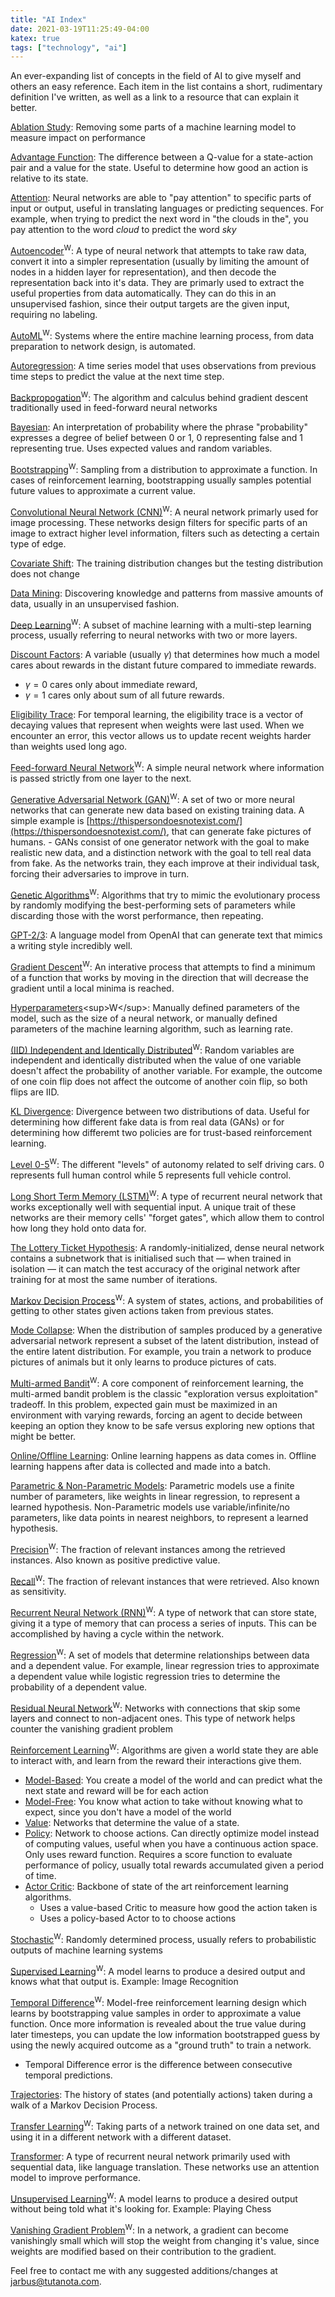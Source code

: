 ```yaml
---
title: "AI Index"
date: 2021-03-19T11:25:49-04:00
katex: true
tags: ["technology", "ai"]
---
```

An ever-expanding list of concepts in the field of AI to give myself and others an easy reference.
Each item in the list contains a short, rudimentary definition I've written, as well as a link to a resource that can explain it better.

[Ablation Study](https://stats.stackexchange.com/questions/380040/what-is-an-ablation-study-and-is-there-a-systematic-way-to-perform-it):
Removing some parts of a machine learning model to measure impact on performance

[Advantage Function](https://mc.ai/advantage-function-in-deep-reinforcement-learning/): The difference between a Q-value for a state-action pair and a value for the state. Useful to determine how good an action is relative to its state.

[Attention](https://towardsdatascience.com/intuitive-understanding-of-attention-mechanism-in-deep-learning-6c9482aecf4f): Neural networks are able to "pay attention" to specific parts of input or output, useful in translating languages or predicting sequences. For example, when trying to predict the next word in "the clouds in the", you pay attention to the word *cloud* to predict the word *sky*

[Autoencoder](https://en.wikipedia.org/wiki/Autoencoder)<sup>W</sup>: A type of neural network that attempts to take raw data, convert it into a simpler representation (usually by limiting the amount of nodes in a hidden layer for representation), and then decode the representation back into it's data. They are primarly used to extract the useful properties from data automatically. They can do this in an unsupervised fashion, since their output targets are the given input, requiring no labeling.

[AutoML](https://en.wikipedia.org/wiki/Automated_machine_learning)<sup>W</sup>: Systems where the entire machine learning process, from data preparation to network design, is automated.

[Autoregression](https://machinelearningmastery.com/autoregression-models-time-series-forecasting-python/): A time series model that uses observations from previous time steps to predict the value at the next time step.

[Backpropogation](https://en.wikipedia.org/wiki/Backpropagation)<sup>W</sup>: The algorithm and calculus behind gradient descent traditionally used in feed-forward neural networks

[Bayesian](https://en.wikipedia.org/wiki/Bayesian_statistics): An interpretation of probability where the phrase "probability" expresses a degree of belief between 0 or 1, 0 representing false and 1 representing true. Uses expected values and random variables.

[Bootstrapping](https://en.wikipedia.org/wiki/Bootstrapping_(statistics))<sup>W</sup>: Sampling from a distribution to approximate a function. In cases of reinforcement learning, bootstrapping usually samples potential future values to approximate a current value.

[Convolutional Neural Network (CNN)](https://en.wikipedia.org/wiki/Convolutional_neural_network)<sup>W</sup>: A neural network primarly used for image processing. These networks design filters for specific parts of an image to extract higher level information, filters such as detecting a certain type of edge.

[Covariate Shift](https://www.quora.com/What-is-Covariate-shift?share=1): The training distribution changes but the testing distribution does not change

[Data Mining](https://en.wikipedia.org/wiki/Data_mining): Discovering knowledge and patterns from massive amounts of data, usually in an unsupervised fashion.

[Deep Learning](https://en.wikipedia.org/wiki/Deep_learning)<sup>W</sup>: A subset of machine learning with a multi-step learning process, usually referring to neural networks with two or more layers.

[Discount Factors](https://stats.stackexchange.com/questions/221402/understanding-the-role-of-the-discount-factor-in-reinforcement-learning): A variable (usually $\gamma$) that determines how much a model cares about rewards in the distant future compared to immediate rewards.
  - $\gamma = 0$ cares only about immediate reward,
  - $\gamma = 1$ cares only about sum of all future rewards.

[Eligibility Trace](https://towardsdatascience.com/eligibility-traces-in-reinforcement-learning-a6b458c019d6): For temporal learning, the eligibility trace is a vector of decaying values that represent when weights were last used. When we encounter an error, this vector allows us to update recent weights harder than weights used long ago.

[Feed-forward Neural Network](https://en.wikipedia.org/wiki/Feedforward_neural_network)<sup>W</sup>: A simple neural network where information is passed strictly from one layer to the next.

[Generative Adversarial Network (GAN)](https://en.wikipedia.org/wiki/Generative_adversarial_network)<sup>W</sup>: A set of two or more neural networks that can generate new data based on existing training data.
A simple example is [https://thispersondoesnotexist.com/](https://thispersondoesnotexist.com/), that can generate fake pictures of humans.
    - GANs consist of one generator network with the goal to make realistic new data, and a distinction network with the goal to tell real data from fake. As the networks train, they each improve at their individual task, forcing their adversaries to improve in turn.

[Genetic Algorithms](https://en.wikipedia.org/wiki/Genetic_algorithm)<sup>W</sup>: Algorithms that try to mimic the evolutionary process by randomly modifying the best-performing sets of parameters while discarding those with the worst performance, then repeating.

[GPT-2/3](https://openai.com/blog/better-language-models/): A language model from OpenAI that can generate text that mimics a writing style incredibly well.

[Gradient Descent](https://en.wikipedia.org/wiki/Gradient_descent)<sup>W</sup>: An interative process that attempts to find a minimum of a function that works by moving in the direction that will decrease the gradient until a local minima is reached.

[Hyperparameters](https://en.wikipedia.org/wiki/Hyperparameter_(machine_learning))<sup>W</sup>: Manually defined parameters of the model, such as the size of a neural network, or manually defined parameters of the machine learning algorithm, such as learning rate.

[(IID) Independent and Identically Distributed](https://en.wikipedia.org/wiki/Independent_and_identically_distributed_random_variables)<sup>W</sup>: Random variables are independent and identically distributed when the value of one variable doesn't affect the probability of another variable. For example, the outcome of one coin flip does not affect the outcome of another coin flip, so both flips are IID.

[KL Divergence](https://dibyaghosh.com/blog/probability/kldivergence.html): Divergence between two distributions of data. Useful for determining how different fake data is from real data (GANs) or for determining how differemt two policies are for trust-based reinforcement learning.

[Level 0-5](https://en.wikipedia.org/wiki/Self-driving_car)<sup>W</sup>: The different "levels" of autonomy related to self driving cars. 0 represents full human control while 5 represents full vehicle control.

[Long Short Term Memory (LSTM)](https://en.wikipedia.org/wiki/Long_short-term_memory)<sup>W</sup>: A type of recurrent neural network that works exceptionally well with sequential input. A unique trait of these networks are their memory cells' "forget gates", which allow them to control how long they hold onto data for.

[The Lottery Ticket Hypothesis](https://deepai.org/publication/the-lottery-ticket-hypothesis-training-pruned-neural-networks): A randomly-initialized, dense neural network contains a subnetwork that is initialised such that — when trained in isolation — it can match the test accuracy of the original network after training for at most the same number of iterations.

[Markov Decision Process](https://en.wikipedia.org/wiki/Markov_decision_process)<sup>W</sup>: A system of states, actions, and probabilities of getting to other states given actions taken from previous states.

[Mode Collapse](https://aiden.nibali.org/blog/2017-01-18-mode-collapse-gans/): When the distribution of samples produced by a generative adversarial network represent a subset of the latent distribution, instead of the entire latent distribution. For example, you train a network to produce pictures of animals but it only learns to produce pictures of cats.

[Multi-armed Bandit](https://en.wikipedia.org/wiki/Multi-armed_bandit)<sup>W</sup>: A core component of reinforcement learning, the multi-armed bandit problem is the classic "exploration versus exploitation" tradeoff. In this problem, expected gain must be maximized in an environment with varying rewards, forcing an agent to decide between keeping an option they know to be safe versus exploring new options that might be better.

[Online/Offline Learning](https://stats.stackexchange.com/questions/897/online-vs-offline-learning): Online learning happens as data comes in. Offline learning happens after data is collected and made into a batch.

[Parametric & Non-Parametric Models](http://mlss.tuebingen.mpg.de/2015/slides/ghahramani/gp-neural-nets15.pdf): Parametric models use a finite number of parameters, like weights in linear regression, to represent a learned hypothesis. Non-Parametric models use variable/infinite/no parameters, like data points in nearest neighbors, to represent a learned hypothesis.

[Precision](https://en.wikipedia.org/wiki/Precision_and_recall)<sup>W</sup>: The fraction of relevant instances among the retrieved instances. Also known as positive predictive value.

[Recall](https://en.wikipedia.org/wiki/Precision_and_recall)<sup>W</sup>: The fraction of relevant instances that were retrieved. Also known as sensitivity.

[Recurrent Neural Network (RNN)](https://en.wikipedia.org/wiki/Recurrent_neural_network)<sup>W</sup>: A type of network that can store state, giving it a type of memory that can process a series of inputs. This can be accomplished by having a cycle within the network.

[Regression](https://en.wikipedia.org/wiki/Regression_analysis)<sup>W</sup>: A set of models that determine relationships between data and a dependent value. For example, linear regression tries to approximate a dependent value while logistic regression tries to determine the probability of a dependent value.

[Residual Neural Network](https://en.wikipedia.org/wiki/Residual_neural_network)<sup>W</sup>: Networks with connections that skip some layers and connect to non-adjacent ones. This type of network helps counter the vanishing gradient problem

[Reinforcement Learning](https://en.wikipedia.org/wiki/Reinforcement_learning)<sup>W</sup>: Algorithms are given a world state they are able to interact with, and learn from the reward their interactions give them.
  - [Model-Based](https://ai.stackexchange.com/questions/4456/whats-the-difference-between-model-free-and-model-based-reinforcement-learning): You create a model of the world and can predict what the next state and reward will be for each action
  - [Model-Free](https://ai.stackexchange.com/questions/4456/whats-the-difference-between-model-free-and-model-based-reinforcement-learning): You know what action to take without knowing what to expect, since you don't have a model of the world
  - [Value](https://www.freecodecamp.org/news/an-intro-to-advantage-actor-critic-methods-lets-play-sonic-the-hedgehog-86d6240171d/): Networks that determine the value of a state.
  - [Policy](https://www.freecodecamp.org/news/an-intro-to-advantage-actor-critic-methods-lets-play-sonic-the-hedgehog-86d6240171d/): Network to choose actions. Can directly optimize model instead of computing values, useful when you have a continuous action space. Only uses reward function. Requires a score function to evaluate performance of policy, usually total rewards accumulated given a period of time.
  - [Actor Critic](https://www.freecodecamp.org/news/an-intro-to-advantage-actor-critic-methods-lets-play-sonic-the-hedgehog-86d6240171d/): Backbone of state of the art reinforcement learning algorithms.
    - Uses a value-based Critic to measure how good the action taken is
    - Uses a policy-based Actor to to choose actions

[Stochastic](https://en.wikipedia.org/wiki/Stochastic)<sup>W</sup>: Randomly determined process, usually refers to probabilistic outputs of machine learning systems

[Supervised Learning](https://en.wikipedia.org/wiki/Supervised_learning)<sup>W</sup>: A model learns to produce a desired output and knows what that output is. Example: Image Recognition

[Temporal Difference](https://en.wikipedia.org/wiki/Temporal_difference_learning)<sup>W</sup>: Model-free reinforcement learning design which learns by bootstrapping value samples in order to approximate a value function. Once more information is revealed about the true value during later timesteps, you can update the low information bootstrapped guess by using the newly acquired outcome as a "ground truth" to train a network.
  - Temporal Difference error is the difference between consecutive temporal predictions.

[Trajectories](https://ai.stackexchange.com/questions/7359/what-is-a-trajectory-in-reinforcement-learning): The history of states (and potentially actions) taken during a walk of a Markov Decision Process.

[Transfer Learning](https://en.wikipedia.org/wiki/Transfer_learning)<sup>W</sup>: Taking parts of a network trained on one data set, and using it in a different network with a different dataset.

[Transformer](https://towardsdatascience.com/transformers-141e32e69591): A type of recurrent neural network primarily used with sequential data, like language translation. These networks use an attention model to improve performance.

[Unsupervised Learning](https://en.wikipedia.org/wiki/Unsupervised_learning)<sup>W</sup>: A model learns to produce a desired output without being told what it's looking for. Example: Playing Chess

[Vanishing Gradient Problem](https://en.wikipedia.org/wiki/Vanishing_gradient_problem)<sup>W</sup>: In a network, a gradient can become vanishingly small which will stop the weight from changing it's value, since weights are modified based on their contribution to the gradient.

Feel free to contact me with any suggested additions/changes at [jarbus@tutanota.com](mailto:jarbus@tutanota.com).
